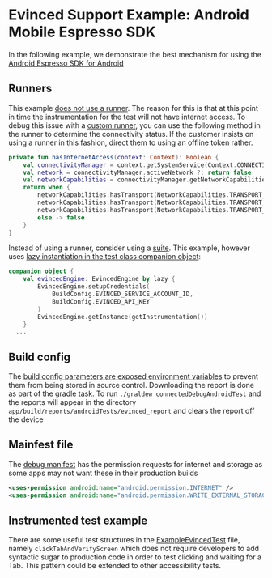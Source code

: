# Evinced Support Example: Android Mobile Espresso SDK

In the following example, we demonstrate the best mechanism for using the [Android Espresso SDK for Android][0]

## Runners
This example [does not use a runner][1]. The reason for this is that at this point in time the instrumentation for the test will not have internet access.
To debug this issue with a [custom runner][2], you can use the following method in the runner to determine the connectivity status. If the customer insists on using a runner in this fashion, direct them to using an offline token rather.
```kotlin
private fun hasInternetAccess(context: Context): Boolean {
    val connectivityManager = context.getSystemService(Context.CONNECTIVITY_SERVICE) as ConnectivityManager
    val network = connectivityManager.activeNetwork ?: return false
    val networkCapabilities = connectivityManager.getNetworkCapabilities(network) ?: return false
    return when {
        networkCapabilities.hasTransport(NetworkCapabilities.TRANSPORT_WIFI) -> true
        networkCapabilities.hasTransport(NetworkCapabilities.TRANSPORT_CELLULAR) -> true
        networkCapabilities.hasTransport(NetworkCapabilities.TRANSPORT_ETHERNET) -> true
        else -> false 
    } 
}
```

Instead of using a runner, consider using a [suite][3]. This example, however uses [lazy instantiation in the test class companion object][4]:
```kotlin
companion object {
    val evincedEngine: EvincedEngine by lazy { 
        EvincedEngine.setupCredentials(
            BuildConfig.EVINCED_SERVICE_ACCOUNT_ID,
            BuildConfig.EVINCED_API_KEY
        )
        EvincedEngine.getInstance(getInstrumentation())
    }
  ...
```

## Build config

The [build config parameters are exposed environment variables][5] to prevent them from being stored in source control.
Downloading the report is done as part of the [gradle task][5]. To run `./graldew connectedDebugAndroidTest` and the reports will appear in the directory `app/build/reports/androidTests/evinced_report` and clears the report off the device

## Mainfest file
The [debug manifest][6] has the permission requests for internet and storage as some apps may not want these in their production builds
```xml
<uses-permission android:name="android.permission.INTERNET" />
<uses-permission android:name="android.permission.WRITE_EXTERNAL_STORAGE" />
```

## Instrumented test example 
There are some useful test structures in the [ExampleEvincedTest][4] file, namely `clickTabAndVerifyScreen` which does not require developers to add syntactic sugar to production code in order to test clicking and waiting for a Tab. This pattern could be extended to other accessibility tests. 

[0]: https://developer.evinced.com/sdks-for-mobile-apps/espresso-sdk
[1]: https://developer.evinced.com/sdks-for-mobile-apps/espresso-sdk#setup
[2]: https://github.com/junit-team/junit4/wiki/test-runners
[3]: https://github.com/junit-team/junit4/wiki/test-runners
[4]: /app/src/androidTest/java/com/evinced/sampleapp/ExampleEvincedTest.kt
[5]: /app/build.gradle.kts
[6]: /app/src/debug/AndroidManifest.xml
